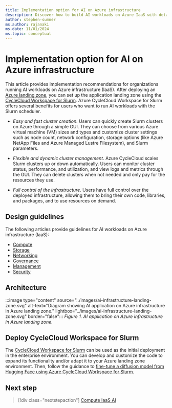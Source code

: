 ```yaml
---
title: Implementation option for AI on Azure infrastructure
description: Discover how to build AI workloads on Azure IaaS with detailed recommendations, architecture guides, and best practices.
author: stephen-sumner
ms.author: rajanaki
ms.date: 11/01/2024
ms.topic: conceptual
---
```


# Implementation option for AI on Azure infrastructure

This article provides implementation recommendations for organizations running AI workloads on Azure infrastructure (IaaS). After deploying an [Azure landing zone](../ready.md#use-azure-landing-zone), you can set up the application landing zone using the [CycleCloud Workspace for Slurm](/azure/cyclecloud/qs-deploy-ccws). Azure CycleCloud Workspace for Slurm offers several benefits for users who want to run AI workloads with the Slurm scheduler.

- *Easy and fast cluster creation.* Users can quickly create Slurm clusters on Azure through a simple GUI. They can choose from various Azure virtual machine (VM) sizes and types and customize cluster settings such as node count, network configuration, storage options (like Azure NetApp Files and Azure Managed Lustre Filesystem), and Slurm parameters.

- *Flexible and dynamic cluster management.* Azure CycleCloud scales Slurm clusters up or down automatically. Users can monitor cluster status, performance, and utilization, and view logs and metrics through the GUI. They can delete clusters when not needed and only pay for the resources they use.

- *Full control of the infrastructure.* Users have full control over the deployed infrastructure, allowing them to bring their own code, libraries, and packages, and to use resources on demand.

## Design guidelines

The following articles provide guidelines for AI workloads on Azure infrastructure (IaaS):

- [Compute](./compute.md)
- [Storage](./storage.md)
- [Networking](./networking.md)
- [Governance](./governance.md)
- [Management](./management.md)
- [Security](./security.md)

## Architecture

:::image type="content" source="../images/ai-infrastructure-landing-zone.svg" alt-text="Diagram showing AI application on Azure infrastructure in Azure landing zone." lightbox="../images/ai-infrastructure-landing-zone.svg" border="false":::
*Figure 1. AI application on Azure infrastructure in Azure landing zone.*

## Deploy CycleCloud Workspace for Slurm

The [CycleCloud Workspace for Slurm](/azure/cyclecloud/qs-deploy-ccws) can be used as the initial deployment in the enterprise environment. You can develop and customize the code to expand its functionality and/or adapt it to your Azure landing zone environment. Then, follow the guidance to [fine-tune a diffusion model from Hugging Face using Azure CycleCloud Workspace for Slurm](https://techcommunity.microsoft.com/t5/azure-compute-blog/fine-tuning-a-hugging-face-diffusion-model-on-cyclecloud/ba-p/4262431).

## Next step

> [!div class="nextstepaction"]
> [Compute IaaS AI](./compute.md)